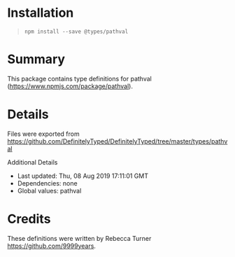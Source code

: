 # Installation
> `npm install --save @types/pathval`

# Summary
This package contains type definitions for pathval (https://www.npmjs.com/package/pathval).

# Details
Files were exported from https://github.com/DefinitelyTyped/DefinitelyTyped/tree/master/types/pathval

Additional Details
 * Last updated: Thu, 08 Aug 2019 17:11:01 GMT
 * Dependencies: none
 * Global values: pathval

# Credits
These definitions were written by Rebecca Turner <https://github.com/9999years>.
